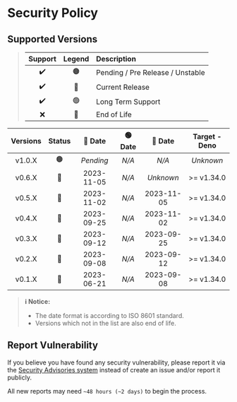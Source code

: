 # Security Policy

## Supported Versions

> | **Support** | **Legend** | **Description** |
> |:-:|:-:|:--|
> | ✔️ | 🟤 | Pending / Pre Release / Unstable |
> | ✔️ | 🔵 | Current Release |
> | ✔️ | 🟢 | Long Term Support |
> | ❌ | 🔴 | End of Life |

| **Versions** | **Status** | **🔵 Date** | **🟢 Date** | **🔴 Date** | **Target - Deno** |
|:-:|:-:|:-:|:-:|:-:|:-:|
| v1.0.X | 🟤 | *Pending* | *N/A* | *N/A* | *Unknown* |
| v0.6.X | 🔵 | 2023-11-05 | *N/A* | *Unknown* | >= v1.34.0 |
| v0.5.X | 🔴 | 2023-11-02 | *N/A* | 2023-11-05 | >= v1.34.0 |
| v0.4.X | 🔴 | 2023-09-25 | *N/A* | 2023-11-02 | >= v1.34.0 |
| v0.3.X | 🔴 | 2023-09-12 | *N/A* | 2023-09-25 | >= v1.34.0 |
| v0.2.X | 🔴 | 2023-09-08 | *N/A* | 2023-09-12 | >= v1.34.0 |
| v0.1.X | 🔴 | 2023-06-21 | *N/A* | 2023-09-08 | >= v1.34.0 |

> **ℹ️ Notice:**
>
> - The date format is according to ISO 8601 standard.
> - Versions which not in the list are also end of life.

## Report Vulnerability

If you believe you have found any security vulnerability, please report it via the [Security Advisories system](https://github.com/hugoalh-studio/advanced-determine-deno/security/advisories/new) instead of create an issue and/or report it publicly.

All new reports may need `~48 hours (~2 days)` to begin the process.

